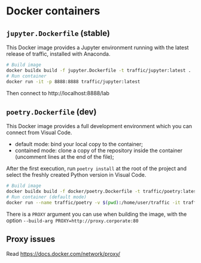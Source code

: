 # Docker containers

## `jupyter.Dockerfile` (stable)

This Docker image provides a Jupyter environment running with the latest release of traffic, installed with Anaconda.

```sh
# Build image
docker buildx build -f jupyter.Dockerfile -t traffic/jupyter:latest .
# Run container
docker run -it -p 8888:8888 traffic/jupyter:latest
```

Then connect to http://localhost:8888/lab

## `poetry.Dockerfile` (dev)

This Docker image provides a full development environment which you can connect from Visual Code.

- default mode: bind your local copy to the container;
- contained mode: clone a copy of the repository inside the container (uncomment lines at the end of the file);

After the first execution, run `poetry install` at the root of the project and select the freshly created Python version in Visual Code.

```sh
# Build image
docker buildx build -f docker/poetry.Dockerfile -t traffic/poetry:latest .
# Run container (default mode)
docker run --name traffic/poetry -v $(pwd):/home/user/traffic -it traffic/poetry
```

There is a `PROXY` argument you can use when building the image, with the option
`--build-arg PROXY=http://proxy.corporate:80`

## Proxy issues

Read https://docs.docker.com/network/proxy/
